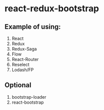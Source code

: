 # react-redux-bootstrap

## Example of using:

1. React
2. Redux
3. Redux-Saga
4. Flow
5. React-Router
6. Reselect
7. Lodash/FP

## Optional
1. bootstrap-loader
2. react-bootstrap
